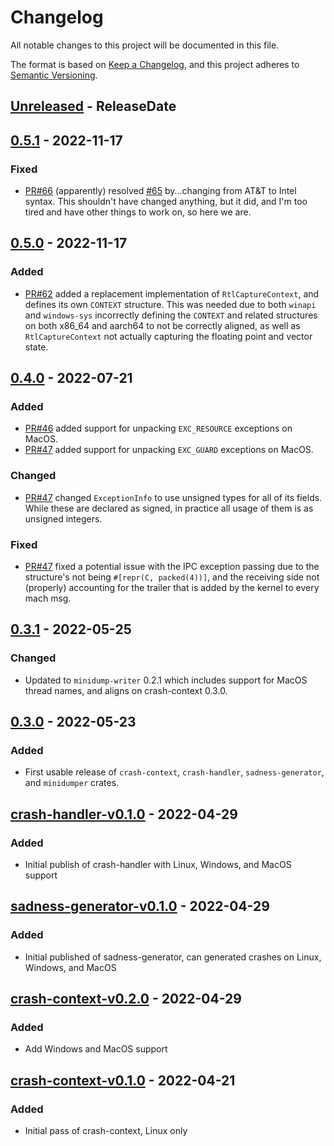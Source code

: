 <!-- markdownlint-disable blanks-around-headings blanks-around-lists no-duplicate-heading -->

# Changelog

All notable changes to this project will be documented in this file.

The format is based on [Keep a Changelog](https://keepachangelog.com/en/1.0.0/),
and this project adheres to [Semantic Versioning](https://semver.org/spec/v2.0.0.html).

<!-- next-header -->
## [Unreleased] - ReleaseDate
## [0.5.1] - 2022-11-17
### Fixed
- [PR#66](https://github.com/EmbarkStudios/crash-handling/pull/66) (apparently) resolved [#65](https://github.com/EmbarkStudios/crash-handling/issues/65) by...changing from AT&T to Intel syntax. This shouldn't have changed anything, but it did, and I'm too tired and have other things to work on, so here we are.

## [0.5.0] - 2022-11-17
### Added
- [PR#62](https://github.com/EmbarkStudios/crash-handling/pull/62) added a replacement implementation of `RtlCaptureContext`, and defines its own `CONTEXT` structure. This was needed due to both `winapi` and `windows-sys` incorrectly defining the `CONTEXT` and related structures on both x86_64 and aarch64 to not be correctly aligned, as well as `RtlCaptureContext` not actually capturing the floating point and vector state.

## [0.4.0] - 2022-07-21
### Added
- [PR#46](https://github.com/EmbarkStudios/crash-handling/pull/46) added support for unpacking `EXC_RESOURCE` exceptions on MacOS.
- [PR#47](https://github.com/EmbarkStudios/crash-handling/pull/47) added support for unpacking `EXC_GUARD` exceptions on MacOS.

### Changed
- [PR#47](https://github.com/EmbarkStudios/crash-handling/pull/47) changed `ExceptionInfo` to use unsigned types for all of its fields. While these are declared as signed, in practice all usage of them is as unsigned integers.

### Fixed
- [PR#47](https://github.com/EmbarkStudios/crash-handling/pull/47) fixed a potential issue with the IPC exception passing due to the structure's not being `#[repr(C, packed(4))]`, and the receiving side not (properly) accounting for the trailer that is added by the kernel to every mach msg.

## [0.3.1] - 2022-05-25
### Changed
- Updated to `minidump-writer` 0.2.1 which includes support for MacOS thread names, and aligns on crash-context 0.3.0.

## [0.3.0] - 2022-05-23
### Added
- First usable release of `crash-context`, `crash-handler`, `sadness-generator`, and `minidumper` crates.

## [crash-handler-v0.1.0] - 2022-04-29
### Added
- Initial publish of crash-handler with Linux, Windows, and MacOS support

## [sadness-generator-v0.1.0] - 2022-04-29
### Added
- Initial published of sadness-generator, can generated crashes on Linux, Windows, and MacOS

## [crash-context-v0.2.0] - 2022-04-29
### Added
- Add Windows and MacOS support

## [crash-context-v0.1.0] - 2022-04-21
### Added
- Initial pass of crash-context, Linux only

<!-- next-url -->
[Unreleased]: https://github.com/EmbarkStudios/crash-handling/compare/crash-context-0.5.1...HEAD
[0.5.1]: https://github.com/EmbarkStudios/crash-handling/compare/crash-context-0.5.0...crash-context-0.5.1
[0.5.0]: https://github.com/EmbarkStudios/crash-handling/compare/crash-context-0.4.0...crash-context-0.5.0
[0.4.0]: https://github.com/EmbarkStudios/crash-handling/compare/0.3.1...crash-context-0.4.0
[0.3.1]: https://github.com/EmbarkStudios/crash-handling/compare/0.3.0...0.3.1
[0.3.0]: https://github.com/EmbarkStudios/crash-handling/compare/crash-handler-v0.1.0...0.3.0
[crash-handler-v0.1.0]: https://github.com/EmbarkStudios/crash-handling/releases/tag/crash-handler-v0.1.0
[sadness-generator-v0.1.0]: https://github.com/EmbarkStudios/crash-handling/releases/tag/sadness-generator-v0.1.0
[crash-context-v0.2.0]: https://github.com/EmbarkStudios/crash-handling/releases/tag/crash-context-v0.2.0
[crash-context-v0.1.0]: https://github.com/EmbarkStudios/crash-handling/releases/tag/crash-context-v0.1.0
